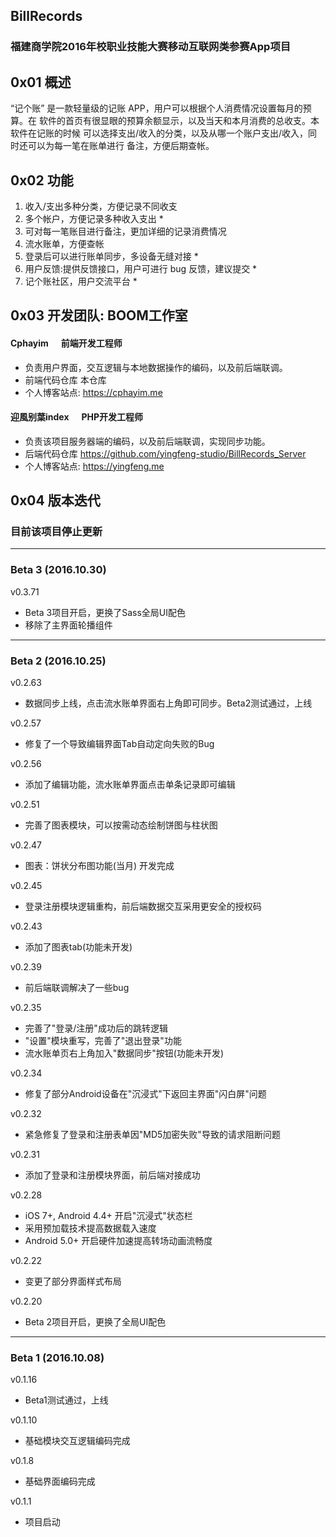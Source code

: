 ## BillRecords
### 福建商学院2016年校职业技能大赛移动互联网类参赛App项目

## 0x01 概述
 
 “记个账” 是一款轻量级的记账 APP，用户可以根据个人消费情况设置每月的预算。在 软件的首页有很显眼的预算余额显示，以及当天和本月消费的总收支。本软件在记账的时候 可以选择支出/收入的分类，以及从哪一个账户支出/收入，同时还可以为每一笔在账单进行 备注，方便后期查帐。
 
## 0x02 功能
 
 1. 收入/支出多种分类，方便记录不同收支 
 2. 多个帐户，方便记录多种收入支出 * 
 3. 可对每一笔账目进行备注，更加详细的记录消费情况 
 4. 流水账单，方便查帐 
 5. 登录后可以进行账单同步，多设备无缝对接 * 
 6. 用户反馈:提供反馈接口，用户可进行 bug 反馈，建议提交 * 
 7. 记个账社区，用户交流平台 *
 
## 0x03 开发团队: BOOM工作室

#### Cphayim &nbsp;&nbsp;&nbsp;&nbsp; 前端开发工程师 
* 负责用户界面，交互逻辑与本地数据操作的编码，以及前后端联调。
* 前端代码仓库 本仓库
* 个人博客站点: https://cphayim.me
 

#### 迎風别葉index &nbsp;&nbsp;&nbsp;&nbsp; PHP开发工程师 
* 负责该项目服务器端的编码，以及前后端联调，实现同步功能。
* 后端代码仓库 https://github.com/yingfeng-studio/BillRecords_Server
* 个人博客站点: https://yingfeng.me

## 0x04 版本迭代 

### 目前该项目停止更新
---
### Beta 3 (2016.10.30)

v0.3.71
 * Beta 3项目开启，更换了Sass全局UI配色
 * 移除了主界面轮播组件
 
---

### Beta 2 (2016.10.25)

v0.2.63
 * 数据同步上线，点击流水账单界面右上角即可同步。Beta2测试通过，上线

v0.2.57
 * 修复了一个导致编辑界面Tab自动定向失败的Bug

v0.2.56
 * 添加了编辑功能，流水账单界面点击单条记录即可编辑

v0.2.51
 * 完善了图表模块，可以按需动态绘制饼图与柱状图

v0.2.47
 * 图表：饼状分布图功能(当月) 开发完成 

v0.2.45
 * 登录注册模块逻辑重构，前后端数据交互采用更安全的授权码

v0.2.43
 * 添加了图表tab(功能未开发)

v0.2.39
 * 前后端联调解决了一些bug

v0.2.35
 * 完善了"登录/注册"成功后的跳转逻辑
 * "设置"模块重写，完善了"退出登录"功能
 * 流水账单页右上角加入"数据同步"按钮(功能未开发)

v0.2.34
 * 修复了部分Android设备在"沉浸式"下返回主界面"闪白屏"问题

v0.2.32
 * 紧急修复了登录和注册表单因"MD5加密失败"导致的请求阻断问题

v0.2.31
 * 添加了登录和注册模块界面，前后端对接成功

v0.2.28
 * iOS 7+, Android 4.4+ 开启"沉浸式"状态栏
 * 采用预加载技术提高数据载入速度
 * Android 5.0+ 开启硬件加速提高转场动画流畅度

v0.2.22
 * 变更了部分界面样式布局

v0.2.20
 * Beta 2项目开启，更换了全局UI配色

---

### Beta 1 (2016.10.08)

v0.1.16
 * Beta1测试通过，上线
 
v0.1.10
 * 基础模块交互逻辑编码完成
 
v0.1.8
 * 基础界面编码完成
 
v0.1.1
 * 项目启动

